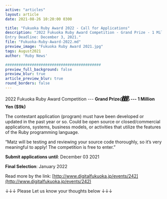 ```yaml
---
active: "articles"
layout: article
date: 2021-08-26 10:20:00 0300

title: "Fukuoka Ruby Award 2022 - Call for Applications"
description: "2022 Fukuoka Ruby Award Competition - Grand Prize - 1 Million Yen ($9k)
Entry Deadline: December 3, 2021."
file: "Fukuoka-Ruby-Award-2022.md"
preview_image: "Fukuoka Ruby Award 2021.jpg"
tags: August2021
author: 'Ruby News'

###########################################
preview_full_background: false
preview_blur: true
article_preview_blur: true
round_borders: false
---
```


2022 Fukuoka Ruby Award Competition --- <strong>Grand Prize<b style="font-size: 18px;">💰<b style="margin: 0 -10px 0 -10px">💰</b>💰</b> --- 1 Million Yen ($9k)</strong>

The contestant application (program) must have been developed or updated in the past year or so. Could be open source or closed/commercial applications, systems, business models, or activities that utilize the features of the Ruby programming language.

“Matz will be testing and reviewing your source code thoroughly, so it’s very meaningful to apply! The competition is free to enter.”

<b>Submit applications until</b>: December 03 2021

<b>Final Selection</b>: January 2022

Read more by the link: [http://www.digitalfukuoka.jp/events/242](http://www.digitalfukuoka.jp/events/242)

↓↓↓ Please Let us know your thoughts below ↓↓↓
